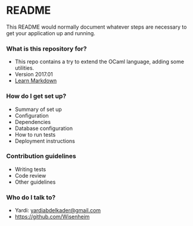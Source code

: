 # README #

This README would normally document whatever steps are necessary to get your application up and running.

### What is this repository for? ###

* This repo contains a try to extend the OCaml language, adding some utilities.
* Version 2017.01
* [Learn Markdown](https://bitbucket.org/tutorials/markdowndemo)

### How do I get set up? ###

* Summary of set up
* Configuration
* Dependencies
* Database configuration
* How to run tests
* Deployment instructions

### Contribution guidelines ###

* Writing tests
* Code review
* Other guidelines

### Who do I talk to? ###

* Yardi: yardiabdelkader@gmail.com
* https://github.com/Wisenheim